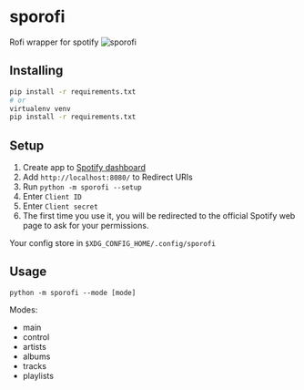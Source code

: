 # sporofi
Rofi wrapper for spotify
![sporofi](https://user-images.githubusercontent.com/40576167/92515434-a89fa280-f224-11ea-8b66-6b716b49a575.png)


## Installing
```bash
pip install -r requirements.txt
# or
virtualenv venv
pip install -r requirements.txt
```

## Setup
1. Create app to [Spotify dashboard](https://developer.spotify.com/dashboard/applications)
2. Add `http://localhost:8080/` to Redirect URIs
3. Run `python -m sporofi --setup`
4. Enter `Client ID`
5. Enter `Client secret`
6. The first time you use it, you will be redirected to the official Spotify web page to ask for your permissions.

Your config store in `$XDG_CONFIG_HOME/.config/sporofi`

## Usage
`python -m sporofi --mode [mode]`

Modes:
 - main
 - control
 - artists
 - albums
 - tracks
 - playlists
